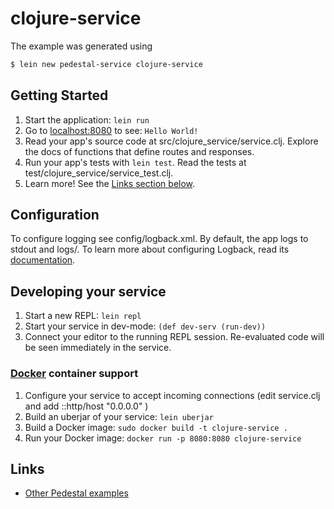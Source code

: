 # clojure-service

The example was generated using
 
```bash
$ lein new pedestal-service clojure-service
```

## Getting Started

1. Start the application: `lein run`
2. Go to [localhost:8080](http://localhost:8080/) to see: `Hello World!`
3. Read your app's source code at src/clojure_service/service.clj. Explore the docs of functions
   that define routes and responses.
4. Run your app's tests with `lein test`. Read the tests at test/clojure_service/service_test.clj.
5. Learn more! See the [Links section below](#links).


## Configuration

To configure logging see config/logback.xml. By default, the app logs to stdout and logs/.
To learn more about configuring Logback, read its [documentation](http://logback.qos.ch/documentation.html).


## Developing your service

1. Start a new REPL: `lein repl`
2. Start your service in dev-mode: `(def dev-serv (run-dev))`
3. Connect your editor to the running REPL session.
   Re-evaluated code will be seen immediately in the service.

### [Docker](https://www.docker.com/) container support

1. Configure your service to accept incoming connections (edit service.clj and add  ::http/host "0.0.0.0" )
2. Build an uberjar of your service: `lein uberjar`
3. Build a Docker image: `sudo docker build -t clojure-service .`
4. Run your Docker image: `docker run -p 8080:8080 clojure-service`

## Links
* [Other Pedestal examples](http://pedestal.io/samples)
